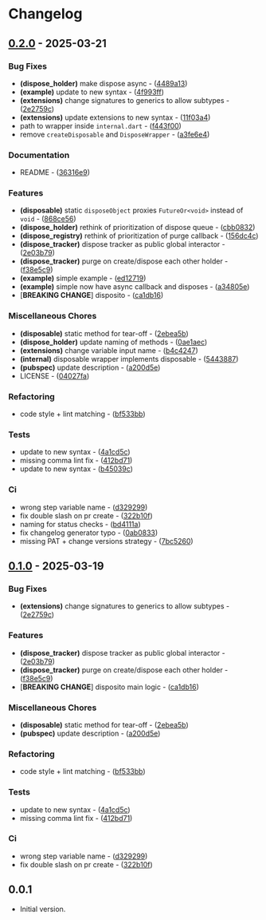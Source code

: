 # Changelog

## [0.2.0](https://github.com/arxdeus/disposito/compare/v0.0.0..0.2.0) - 2025-03-21

### Bug Fixes

- **(dispose_holder)** make dispose async - ([4489a13](https://github.com/arxdeus/disposito/commit/4489a1339b8fde654605c82ca9a4df9dd8e2d40d))
- **(example)** update to new syntax - ([4f993ff](https://github.com/arxdeus/disposito/commit/4f993ff650a4fb7c9d28fabebdd1db7b2bc8f7d7))
- **(extensions)** change signatures to generics to allow subtypes - ([2e2759c](https://github.com/arxdeus/disposito/commit/2e2759cf47b4c7b7a9941a8f9329d3c477732541))
- **(extensions)** update extensions to new syntax - ([11f03a4](https://github.com/arxdeus/disposito/commit/11f03a4294b3cfddb398c1f04ab4f06cd7066747))
- path to wrapper inside `internal.dart` - ([f443f00](https://github.com/arxdeus/disposito/commit/f443f001d89d8a8e1cb832c1a99844c122bd086b))
- remove `createDisposable` and `DisposeWrapper` - ([a3fe6e4](https://github.com/arxdeus/disposito/commit/a3fe6e4a6c3c4def7b51b21dd4583d976f45ff20))

### Documentation

- README - ([36316e9](https://github.com/arxdeus/disposito/commit/36316e90a151204588de3a5f5369ca6fa38394d4))

### Features

- **(disposable)** static `disposeObject` proxies `FutureOr<void>` instead of `void` - ([868ce56](https://github.com/arxdeus/disposito/commit/868ce56fe88eadce5f09736fcedd16acfc280bfc))
- **(dispose_holder)** rethink of prioritization of dispose queue - ([cbb0832](https://github.com/arxdeus/disposito/commit/cbb0832d2232488fda5321f58101b9d7a80602a8))
- **(dispose_registry)** rethink of prioritization of purge callback - ([156dc4c](https://github.com/arxdeus/disposito/commit/156dc4ca81426de62b52fd71f648859e5bc2e53e))
- **(dispose_tracker)** dispose tracker as public global interactor - ([2e03b79](https://github.com/arxdeus/disposito/commit/2e03b79eaf447ea1efdd3b0ecdd1183d51e49806))
- **(dispose_tracker)** purge on create/dispose each other holder - ([f38e5c9](https://github.com/arxdeus/disposito/commit/f38e5c91488b54db900df2fb767bdcb087ef1cbc))
- **(example)** simple example - ([ed12719](https://github.com/arxdeus/disposito/commit/ed127198cb8075339baeea719ff1f02c26ad96ab))
- **(example)** simple now have async callback and disposes - ([a34805e](https://github.com/arxdeus/disposito/commit/a34805ee2cbedf1a518c86b460930afd1c1a20b8))
-  [**BREAKING CHANGE**] disposito - ([ca1db16](https://github.com/arxdeus/disposito/commit/ca1db16623904e79f7ddd2351066d8fe29157857))

### Miscellaneous Chores

- **(disposable)** static method for tear-off - ([2ebea5b](https://github.com/arxdeus/disposito/commit/2ebea5bff8b6623c99616ff57091b13dce8c4247))
- **(dispose_holder)** update naming of methods - ([0ae1aec](https://github.com/arxdeus/disposito/commit/0ae1aec19cc682566899289ad661272d3800361a))
- **(extensions)** change variable input name - ([b4c4247](https://github.com/arxdeus/disposito/commit/b4c42471f4dabef91da61de0ec4a87bd799ca46d))
- **(internal)** disposable wrapper implements disposable - ([5443887](https://github.com/arxdeus/disposito/commit/54438870ac45ac3ab0b7cd18dae0d8886f86b6cf))
- **(pubspec)** update description - ([a200d5e](https://github.com/arxdeus/disposito/commit/a200d5e0c20808282790365ec0d697194dc96e14))
- LICENSE - ([04027fa](https://github.com/arxdeus/disposito/commit/04027fa8a09c3e90d4a3338b155a7d1e23d0ec61))

### Refactoring

- code style + lint matching - ([bf533bb](https://github.com/arxdeus/disposito/commit/bf533bb064e6b6a549548a20cbdcf4dd3b7ac2cc))

### Tests

- update to new syntax - ([4a1cd5c](https://github.com/arxdeus/disposito/commit/4a1cd5cf4c80d7a9bb38f8901a2a68b0d3631335))
- missing comma lint fix - ([412bd71](https://github.com/arxdeus/disposito/commit/412bd716443fe9e82a1d4dc6b524448a82cd1e5c))
- update to new syntax - ([b45039c](https://github.com/arxdeus/disposito/commit/b45039cbb82a7176129bdc9b729bfc43b5803644))

### Ci

- wrong step variable name - ([d329299](https://github.com/arxdeus/disposito/commit/d329299bb9b524bcefaa3e2f9d752023a2a28776))
- fix double slash on pr create - ([322b10f](https://github.com/arxdeus/disposito/commit/322b10f2589d5c23d1dbbc4ddd14d866641a24e5))
- naming for status checks - ([bd4111a](https://github.com/arxdeus/disposito/commit/bd4111ac06edd62a3d08701fac44f9b51d61abdf))
- fix changelog generator typo - ([0ab0833](https://github.com/arxdeus/disposito/commit/0ab0833abae5807c0612a4210f83277262391ef9))
- missing PAT + change versions strategy - ([7bc5260](https://github.com/arxdeus/disposito/commit/7bc5260af08dc2a92882dab0309b15b72b388353))

## [0.1.0](https://github.com/arxdeus/disposito/compare/v0.0.0..0.1.0) - 2025-03-19

### Bug Fixes

- **(extensions)** change signatures to generics to allow subtypes - ([2e2759c](https://github.com/arxdeus/disposito/commit/2e2759cf47b4c7b7a9941a8f9329d3c477732541))

### Features

- **(dispose_tracker)** dispose tracker as public global interactor - ([2e03b79](https://github.com/arxdeus/disposito/commit/2e03b79eaf447ea1efdd3b0ecdd1183d51e49806))
- **(dispose_tracker)** purge on create/dispose each other holder - ([f38e5c9](https://github.com/arxdeus/disposito/commit/f38e5c91488b54db900df2fb767bdcb087ef1cbc))
-  [**BREAKING CHANGE**] disposito main logic - ([ca1db16](https://github.com/arxdeus/disposito/commit/ca1db16623904e79f7ddd2351066d8fe29157857))

### Miscellaneous Chores

- **(disposable)** static method for tear-off - ([2ebea5b](https://github.com/arxdeus/disposito/commit/2ebea5bff8b6623c99616ff57091b13dce8c4247))
- **(pubspec)** update description - ([a200d5e](https://github.com/arxdeus/disposito/commit/a200d5e0c20808282790365ec0d697194dc96e14))

### Refactoring

- code style + lint matching - ([bf533bb](https://github.com/arxdeus/disposito/commit/bf533bb064e6b6a549548a20cbdcf4dd3b7ac2cc))

### Tests

- update to new syntax - ([4a1cd5c](https://github.com/arxdeus/disposito/commit/4a1cd5cf4c80d7a9bb38f8901a2a68b0d3631335))
- missing comma lint fix - ([412bd71](https://github.com/arxdeus/disposito/commit/412bd716443fe9e82a1d4dc6b524448a82cd1e5c))

### Ci

- wrong step variable name - ([d329299](https://github.com/arxdeus/disposito/commit/d329299bb9b524bcefaa3e2f9d752023a2a28776))
- fix double slash on pr create - ([322b10f](https://github.com/arxdeus/disposito/commit/322b10f2589d5c23d1dbbc4ddd14d866641a24e5))

## 0.0.1

- Initial version.
